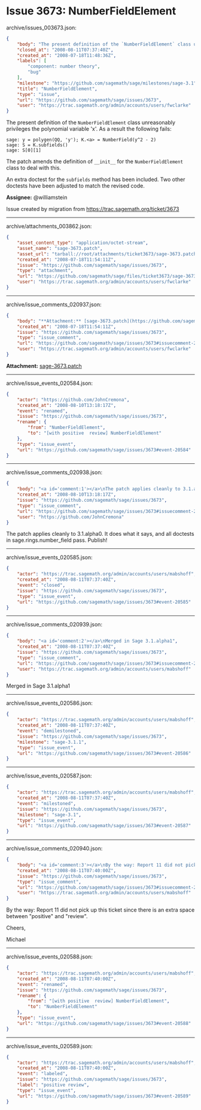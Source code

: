 # Issue 3673: NumberFieldElement

archive/issues_003673.json:
```json
{
    "body": "The present definition of the `NumberFieldElement` class unreasonably \nprivileges the polynomial variable 'x'.  As a result the following fails:\n\n```\nsage: y = polygen(QQ, 'y'); K.<a> = NumberField(y^2 - 2)\nsage: S = K.subfields()\nsage: S[0][1]\n```\nThe patch amends the definition of `__init__` for the \n`NumberFieldElement` class to deal with this.\n\nAn extra doctest for the `subfields` method has been included.  Two other \ndoctests have been adjusted to match the revised code.\n\n\n\n**Assignee:** @williamstein\n\nIssue created by migration from https://trac.sagemath.org/ticket/3673\n\n",
    "closed_at": "2008-08-11T07:37:40Z",
    "created_at": "2008-07-18T11:48:36Z",
    "labels": [
        "component: number theory",
        "bug"
    ],
    "milestone": "https://github.com/sagemath/sage/milestones/sage-3.1",
    "title": "NumberFieldElement",
    "type": "issue",
    "url": "https://github.com/sagemath/sage/issues/3673",
    "user": "https://trac.sagemath.org/admin/accounts/users/fwclarke"
}
```
The present definition of the `NumberFieldElement` class unreasonably 
privileges the polynomial variable 'x'.  As a result the following fails:

```
sage: y = polygen(QQ, 'y'); K.<a> = NumberField(y^2 - 2)
sage: S = K.subfields()
sage: S[0][1]
```
The patch amends the definition of `__init__` for the 
`NumberFieldElement` class to deal with this.

An extra doctest for the `subfields` method has been included.  Two other 
doctests have been adjusted to match the revised code.



**Assignee:** @williamstein

Issue created by migration from https://trac.sagemath.org/ticket/3673





---

archive/attachments_003862.json:
```json
{
    "asset_content_type": "application/octet-stream",
    "asset_name": "sage-3673.patch",
    "asset_url": "tarball://root/attachments/ticket3673/sage-3673.patch",
    "created_at": "2008-07-18T11:54:11Z",
    "issue": "https://github.com/sagemath/sage/issues/3673",
    "type": "attachment",
    "url": "https://github.com/sagemath/sage/files/ticket3673/sage-3673.patch",
    "user": "https://trac.sagemath.org/admin/accounts/users/fwclarke"
}
```



---

archive/issue_comments_020937.json:
```json
{
    "body": "**Attachment:** [sage-3673.patch](https://github.com/sagemath/sage/files/ticket3673/sage-3673.patch)",
    "created_at": "2008-07-18T11:54:11Z",
    "issue": "https://github.com/sagemath/sage/issues/3673",
    "type": "issue_comment",
    "url": "https://github.com/sagemath/sage/issues/3673#issuecomment-20937",
    "user": "https://trac.sagemath.org/admin/accounts/users/fwclarke"
}
```

**Attachment:** [sage-3673.patch](https://github.com/sagemath/sage/files/ticket3673/sage-3673.patch)



---

archive/issue_events_020584.json:
```json
{
    "actor": "https://github.com/JohnCremona",
    "created_at": "2008-08-10T13:18:17Z",
    "event": "renamed",
    "issue": "https://github.com/sagemath/sage/issues/3673",
    "rename": {
        "from": "NumberFieldElement",
        "to": "[with positive  review] NumberFieldElement"
    },
    "type": "issue_event",
    "url": "https://github.com/sagemath/sage/issues/3673#event-20584"
}
```



---

archive/issue_comments_020938.json:
```json
{
    "body": "<a id='comment:1'></a>\nThe patch applies cleanly to 3.1.alpha0.  It does what it says, and all doctests in sage.rings.number_field pass.  Publish!",
    "created_at": "2008-08-10T13:18:17Z",
    "issue": "https://github.com/sagemath/sage/issues/3673",
    "type": "issue_comment",
    "url": "https://github.com/sagemath/sage/issues/3673#issuecomment-20938",
    "user": "https://github.com/JohnCremona"
}
```

<a id='comment:1'></a>
The patch applies cleanly to 3.1.alpha0.  It does what it says, and all doctests in sage.rings.number_field pass.  Publish!



---

archive/issue_events_020585.json:
```json
{
    "actor": "https://trac.sagemath.org/admin/accounts/users/mabshoff",
    "created_at": "2008-08-11T07:37:40Z",
    "event": "closed",
    "issue": "https://github.com/sagemath/sage/issues/3673",
    "type": "issue_event",
    "url": "https://github.com/sagemath/sage/issues/3673#event-20585"
}
```



---

archive/issue_comments_020939.json:
```json
{
    "body": "<a id='comment:2'></a>\nMerged in Sage 3.1.alpha1",
    "created_at": "2008-08-11T07:37:40Z",
    "issue": "https://github.com/sagemath/sage/issues/3673",
    "type": "issue_comment",
    "url": "https://github.com/sagemath/sage/issues/3673#issuecomment-20939",
    "user": "https://trac.sagemath.org/admin/accounts/users/mabshoff"
}
```

<a id='comment:2'></a>
Merged in Sage 3.1.alpha1



---

archive/issue_events_020586.json:
```json
{
    "actor": "https://trac.sagemath.org/admin/accounts/users/mabshoff",
    "created_at": "2008-08-11T07:37:40Z",
    "event": "demilestoned",
    "issue": "https://github.com/sagemath/sage/issues/3673",
    "milestone": "sage-3.1.1",
    "type": "issue_event",
    "url": "https://github.com/sagemath/sage/issues/3673#event-20586"
}
```



---

archive/issue_events_020587.json:
```json
{
    "actor": "https://trac.sagemath.org/admin/accounts/users/mabshoff",
    "created_at": "2008-08-11T07:37:40Z",
    "event": "milestoned",
    "issue": "https://github.com/sagemath/sage/issues/3673",
    "milestone": "sage-3.1",
    "type": "issue_event",
    "url": "https://github.com/sagemath/sage/issues/3673#event-20587"
}
```



---

archive/issue_comments_020940.json:
```json
{
    "body": "<a id='comment:3'></a>\nBy the way: Report 11 did not pick up this ticket since there is an extra space between \"positive\" and \"review\".\n\nCheers,\n\nMichael",
    "created_at": "2008-08-11T07:40:00Z",
    "issue": "https://github.com/sagemath/sage/issues/3673",
    "type": "issue_comment",
    "url": "https://github.com/sagemath/sage/issues/3673#issuecomment-20940",
    "user": "https://trac.sagemath.org/admin/accounts/users/mabshoff"
}
```

<a id='comment:3'></a>
By the way: Report 11 did not pick up this ticket since there is an extra space between "positive" and "review".

Cheers,

Michael



---

archive/issue_events_020588.json:
```json
{
    "actor": "https://trac.sagemath.org/admin/accounts/users/mabshoff",
    "created_at": "2008-08-11T07:40:00Z",
    "event": "renamed",
    "issue": "https://github.com/sagemath/sage/issues/3673",
    "rename": {
        "from": "[with positive  review] NumberFieldElement",
        "to": "NumberFieldElement"
    },
    "type": "issue_event",
    "url": "https://github.com/sagemath/sage/issues/3673#event-20588"
}
```



---

archive/issue_events_020589.json:
```json
{
    "actor": "https://trac.sagemath.org/admin/accounts/users/mabshoff",
    "created_at": "2008-08-11T07:40:00Z",
    "event": "labeled",
    "issue": "https://github.com/sagemath/sage/issues/3673",
    "label": "positive review",
    "type": "issue_event",
    "url": "https://github.com/sagemath/sage/issues/3673#event-20589"
}
```
